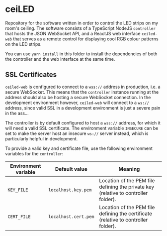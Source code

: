 # ceiLED

Repository for the software written in order to control the LED strips on my room's ceiling. The software consists of a TypeScript NodeJS `controller` that hosts the JSON WebSocket API, and a ReactJS web interface `ceiled-web` that serves as a remote control for displaying cool RGB colour patterns on the LED strips.

You can use `yarn install` in this folder to install the dependencies of both the controller and the web interface at the same time.

## SSL Certificates

`ceiled-web` is configured to connect to a `wss://` address in production, i.e. a secure WebSocket. This means that the `controller` instance running at the address should also be hosting a secure WebSocket connection. In the development environment however, `ceiled-web` will connect to a `ws://` address, since valid SSL in a development environment is just a severe pain in the ass...  

The controller is by default configured to host a `wss://` address, for which it will need a valid SSL certificate. The environment variable `INSECURE` can be set to make the server host an insecure `ws://` server instead, which is particularly helpful in development.

To provide a valid key and certificate file, use the following environment variables for the `controller`:

Environment variable | Default value        | Meaning
---------------------|----------------------|---------
`KEY_FILE`           | `localhost.key.pem`  | Location of the PEM file defining the private key (relative to controller folder).
`CERT_FILE`          | `localhost.cert.pem` | Location of the PEM file defining the certificate (relative to controller folder).
